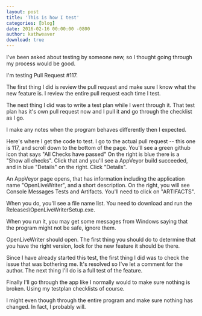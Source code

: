 ```yaml
---  
layout: post  
title: 'This is how I test'  
categories: [blog]  
date: 2016-02-16 00:00:00 -0800  
author: kathweaver  
download: true  
---
```


I've been asked about testing by someone new, so I thought going through my process would be good.

I'm testing Pull Request #117.

The first thing I did is review the pull request and make sure I know what the new feature is. I review the entire pull request each time I test.
 
The next thing I did was to write a test plan while I went through it.  That test plan has it's own pull request now and I pull it and go through the checklist as I go.

I make any notes when the program behaves differently then I expected.

Here's where I get the code to test.  I go to the actual pull request -- this one is 117, and scroll down to the bottom of the page.  You'll see a green github icon that says "All Checks have passed"  On the right is blue there is a "Show all checks".  Click that and you'll see a AppVeyor build succeeded, and in blue "Details" on the right.  Click "Details".

An AppVeyor page opens, that has information including the application name "OpenLiveWriter", and a short description.  On the right, you will see Console Messages Tests and Artifacts.  You'll need to click on "ARTIFACTS".

When you do, you'll see a file name list.  You need to download and run the Releases\OpenLiveWriterSetup.exe.

When you run it, you may get some messages from Windows saying that the program might not be safe, ignore them.

OpenLiveWriter should open.  The first thing you should do to determine that you have the right version, look for the new feature it should be there.

Since I have already started this test, the first thing I did was to check the issue that was bothering me.  It's resolved so I've let a comment for the author.  The next thing I'll do is a full test of the feature.

Finally I'll go through the app like I normally would to make sure nothing is broken.  Using my testplan checklists of course.  

I might even though through the entire program and make sure nothing has changed.  In fact, I probably will.  

